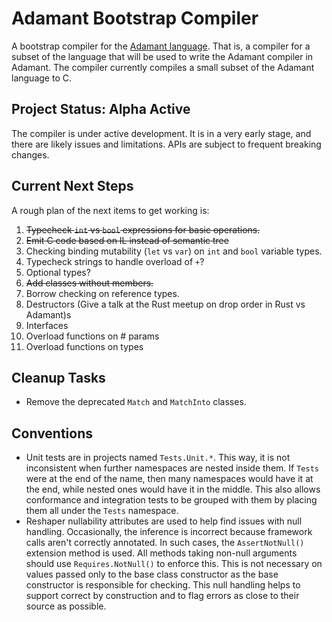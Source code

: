 # Adamant Bootstrap Compiler

A bootstrap compiler for the [Adamant language](http://adamant-lang.org).  That is, a compiler for a subset of the language that will be used to write the Adamant compiler in Adamant. The compiler currently compiles a small subset of the Adamant language to C.

## Project Status: Alpha Active

The compiler is under active development. It is in a very early stage, and there are likely issues and limitations. APIs are subject to frequent breaking changes.

## Current Next Steps

A rough plan of the next items to get working is:

1. ~~Typecheck `int` vs `bool` expressions for basic operations.~~
2. ~~Emit C code based on IL instead of semantic tree~~
3. Checking binding mutability (`let` vs `var`) on `int` and `bool` variable types.
4. Typecheck strings to handle overload of `+`?
5. Optional types?
6. ~~Add classes without members.~~
7. Borrow checking on reference types.
8. Destructors (Give a talk at the Rust meetup on drop order in Rust vs Adamant)s
9. Interfaces
10. Overload functions on # params
11. Overload functions on types

## Cleanup Tasks

* Remove the deprecated `Match` and `MatchInto` classes.

## Conventions

* Unit tests are in projects named `Tests.Unit.*`. This way, it is not inconsistent when further namespaces are nested inside them. If `Tests` were at the end of the name, then many namespaces would have it at the end, while nested ones would have it in the middle. This also allows conformance and integration tests to be grouped with them by placing them all under the `Tests` namespace.
* Reshaper nullability attributes are used to help find issues with null handling. Occasionally, the inference is incorrect because framework calls aren't correctly annotated. In such cases, the `AssertNotNull()` extension method is used. All methods taking non-null arguments should use `Requires.NotNull()` to enforce this. This is not necessary on values passed only to the base class constructor as the base constructor is responsible for checking. This null handling helps to support correct by construction and to flag errors as close to their source as possible.
